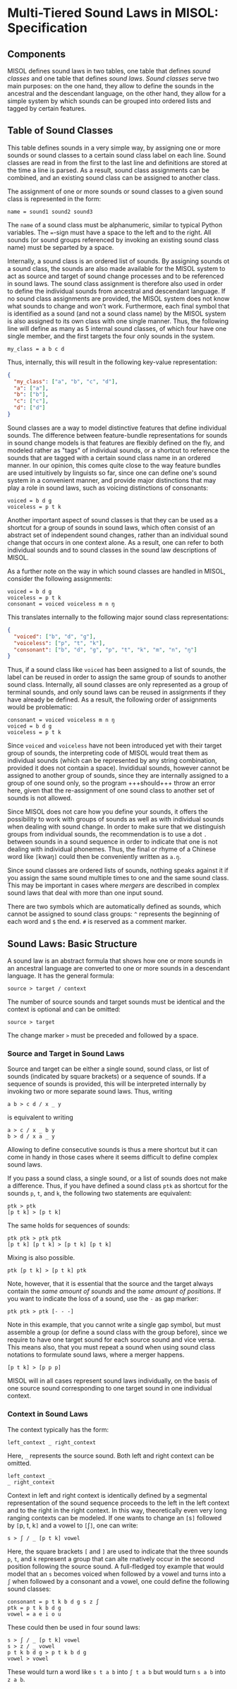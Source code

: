 # Multi-Tiered Sound Laws in MISOL: Specification

## Components

MISOL defines sound laws in two tables, one table that defines *sound classes* and one table that defines *sound laws*. *Sound classes* serve two main purposes: on the one hand, they allow to define the sounds in the ancestral and the descendant language, on the other hand, they allow for a simple system by which sounds can be grouped into ordered lists and tagged by certain features.

## Table of Sound Classes

This table defines sounds in a very simple way, by assigning one or more sounds or sound classes to a certain sound class label on each line. Sound classes are read in from the first to the last line and definitions are stored at the time a line is parsed. As a result, sound class assignments can be combined, and an existing sound class can be assigned to another class.

The assignment of one or more sounds or sound classes to a given sound class is represented in the form:

```
name = sound1 sound2 sound3
```

The `name` of a sound class must be alphanumeric, similar to typical Python variables. The `=`-sign must have a space to the left and to the right. All sounds (or sound groups referenced by invoking an existing sound class name) must be separted by a space.

Internally, a sound class is an ordered list of sounds. By assigning sounds ot a sound class, the sounds are also made available for the MISOL system to act as source and target of sound change processes and to be referenced in sound laws. The sound class assignment is therefore also used in order to define the individual sounds from ancestral and descendant language. If no sound class assignments are provided, the MISOL system does not know what sounds to change and won't work. Furthermore, each final symbol that is identified as a sound (and not a sound class name) by the MISOL system is also assigned to its own class with one single manner. Thus, the following line will define as many as 5 internal sound classes, of which four have one single member, and the first targets the four only sounds in the system.

```
my_class = a b c d
```

Thus, internally, this will result in the following key-value representation:

<div class="mycode">
  
```json
{
  "my_class": ["a", "b", "c", "d"],
  "a": ["a"],
  "b": ["b"],
  "c": ["c"],
  "d": ["d"]
}
```

</div>

Sound classes are a way to model distinctive features that define individual sounds. The difference between feature-bundle representations for sounds in sound change models is that features are flexibly defined on the fly, and modeled rather as "tags" of individual sounds, or a shortcut to reference the sounds that are tagged with a certain sound class name in an ordered manner. In our opinion, this comes quite close to the way feature bundles are used intuitively by linguists so far, since one can define one's sound system in a convenient manner, and provide major distinctions that may play a role in sound laws, such as voicing distinctions of consonants:

<div class="mycode">
  
```
voiced = b d g
voiceless = p t k
```

</div>

Another important aspect of sound classes is that they can be used as a shortcut for a group of sounds in sound laws, which often consist of an abstract set of independent sound changes, rather than an individual sound change that occurs in one context alone. As a result, one can refer to both individual sounds and to sound classes in the sound law descriptions of MISOL.

As a further note on the way in which sound classes are handled in MISOL, consider the following assignments:

<div class="mycode">
  
```
voiced = b d g
voiceless = p t k
consonant = voiced voiceless m n ŋ
``` 

</div>

This translates internally to the following major sound class representations:

<div class="mycode">
  
```json
{
  "voiced": ["b", "d", "g"],
  "voiceless": ["p", "t", "k"],
  "consonant": ["b", "d", "g", "p", "t", "k", "m", "n", "ŋ"]
}
```

</div>

Thus, if a sound class like `voiced` has been assigned to a list of sounds, the label can be reused in order to assign the same group of sounds to another sound class. Internally, all sound classes are only represented as a group of terminal sounds, and only sound laws can be reused in assignments if they have already be defined. As a result, the following order of assignments would be problematic:

<div class="mycode">
  
```
consonant = voiced voiceless m n ŋ
voiced = b d g
voiceless = p t k
```

</div>

Since `voiced` and `voiceless` have not been introduced yet with their target group of sounds, the interpreting code of MISOL would treat them as individual sounds (which can be represented by any string combination, provided it does not contain a space). Invididual sounds, however cannot be assigned to another group of sounds, since they are internally assigned to a group of one sound only, so the program +++should+++ throw an error here, given that the re-assignment of one sound class to another set of sounds is not allowed.

Since MISOL does not care how you define your sounds, it offers the possibility to work with groups of sounds as well as with individual sounds when dealing with sound change. In order to make sure that we distinguish groups from individual sounds, the recommendation is to use a dot `.` between sounds in a sound sequence in order to indicate that one is not dealing with individual phonemes. Thus, the final or rhyme of a Chinese word like `[`kwaŋ`]` could then be conveniently written as `a.ŋ`. 

Since sound classes are ordered lists of sounds, nothing speaks against it if you assign the same sound multiple times to one and the same sound class. This may be important in cases where *mergers* are described in complex sound laws that deal with more than one input sound. 

There are two symbols which are automatically defined as sounds, which cannot be assigned to sound class groups: `^` represents the beginning of each word and `$` the end. `#` is reserved as a comment marker. 

## Sound Laws: Basic Structure

A sound law is an abstract formula that shows how one or more sounds in an ancestral language are converted to one or more sounds in a descendant language. It has the general formula:

```
source > target / context
```

The number of source sounds and target sounds must be identical and the context is optional and can be omitted:

```
source > target
```

The change marker `>` must be preceded and followed by a space. 
 
### Source and Target in Sound Laws

Source and target can be either a single sound, sound class, or list of sounds (indicated by square brackets) or a sequence of sounds. If a sequence of sounds is provided, this will be interpreted internally by invoking two or more separate sound laws. Thus, writing

```
a b > c d / x _ y
```

is equivalent to writing

```
a > c / x _ b y
b > d / x a _ y
```

Allowing to define consecutive sounds is thus a mere shortcut but it can come in handy in those cases where it seems difficult to define complex sound laws. 

If you pass a sound class, a single sound, or a list of sounds does not make a difference. Thus, if you have defined a sound class `ptk` as shortcut for the sounds `p`, `t`, and `k`, the following two statements are equivalent:

```
ptk > ptk
[p t k] > [p t k]
```

The same holds for sequences of sounds:

```
ptk ptk > ptk ptk
[p t k] [p t k] > [p t k] [p t k]
```

Mixing is also possible.

```
ptk [p t k] > [p t k] ptk
```

Note, however, that it is essential that the source and the target always contain the *same amount of sounds* and the *same amount of positions*. If you want to indicate the loss of a sound, use the `-` as gap marker:

```
ptk ptk > ptk [- - -]
```

Note in this example, that you cannot write a single gap symbol, but must assemble a group (or define a sound class with the group before), since we require to have one target sound for each source sound and vice versa. This means also, that you must repeat a sound when using sound class notations to formulate sound laws, where a merger happens.

```
[p t k] > [p p p]
```

MISOL will in all cases represent sound laws individually, on the basis of one source sound corresponding to one target sound in one individual context. 


### Context in Sound Laws

The context typically has the form:

```
left_context _ right_context
```

Here, `_` represents the source sound. Both left and right context can be omitted.

```
left_context _
_ right_context
```

Context in left and right context is identically defined by a segmental representation of the sound sequence proceeds to the left in the left context and to the right in the right context. In this way, theoretically even very long ranging contexts can be modeled. If one wants to change an `[`s`]` followed by `[`p, t, k`]` and a vowel to `[`ʃ`]`, one can write:

```
s > ʃ / _ [p t k] vowel
```

Here, the square brackets `[` and `]` are used to indicate that the three sounds `p`, `t`, and `k` represent a group that can alte
rnatively occur in the second position following the source sound. A full-fledged toy example that would model that an `s` becomes voiced when followed by a vowel and turns into a `ʃ` when followed by a consonant and a vowel, one could define the following sound classes:

```
consonant = p t k b d g s z ʃ
ptk = p t k b d g
vowel = a e i o u
```

These could then be used in four sound laws:

```
s > ʃ / _ [p t k] vowel
s > z / _ vowel
p t k b d g > p t k b d g
vowel > vowel
```

These would turn a word like `s t a b` into `ʃ t a b` but would turn `s a b` into `z a b`. 


